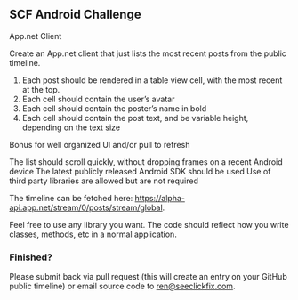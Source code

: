 ## SCF Android Challenge

App.net Client

Create an App.net client that just lists the most recent posts from the public timeline.

1. Each post should be rendered in a table view cell, with the most recent at the top.
2. Each cell should contain the user’s avatar
3. Each cell should contain the poster’s name in bold
4. Each cell should contain the post text, and be variable height, depending on the text size

Bonus for well organized UI and/or pull to refresh

The list should scroll quickly, without dropping frames on a recent Android device
The latest publicly released Android SDK should be used
Use of third party libraries are allowed but are not required

The timeline can be fetched here: https://alpha-api.app.net/stream/0/posts/stream/global.

Feel free to use any library you want. The code should reflect how you write classes, methods, etc in a normal application.

### Finished?

Please submit back via pull request (this will create an entry on your GitHub public timeline) or email source code to ren@seeclickfix.com.
